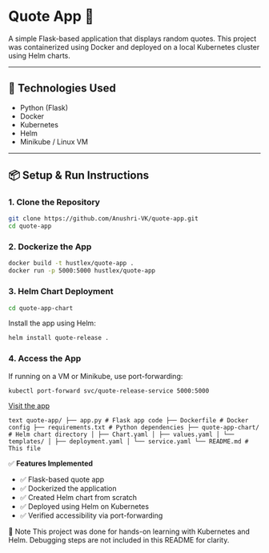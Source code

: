 # Quote App 🚀

A simple Flask-based application that displays random quotes. This project was containerized using Docker and deployed on a local Kubernetes cluster using Helm charts.

---

## 🔧 Technologies Used

- Python (Flask)
- Docker
- Kubernetes
- Helm
- Minikube / Linux VM

---

## 📦 Setup & Run Instructions

### 1. Clone the Repository

```bash
git clone https://github.com/Anushri-VK/quote-app.git
cd quote-app
```

### 2. Dockerize the App

```bash
docker build -t hustlex/quote-app .
docker run -p 5000:5000 hustlex/quote-app
```

### 3. Helm Chart Deployment

```bash
cd quote-app-chart
```

Install the app using Helm:

```bash
helm install quote-release .
```

### 4. Access the App
If running on a VM or Minikube, use port-forwarding:

```bash
kubectl port-forward svc/quote-release-service 5000:5000
```

[Visit the app](http://<vm-ip>:5000)


```text quote-app/ ├── app.py # Flask app code ├── Dockerfile # Docker config ├── requirements.txt # Python dependencies ├── quote-app-chart/ # Helm chart directory │ ├── Chart.yaml │ ├── values.yaml │ └── templates/ │ ├── deployment.yaml │ └── service.yaml └── README.md # This file ```

✅ **Features Implemented**

- ✅ Flask-based quote app  
- ✅ Dockerized the application  
- ✅ Created Helm chart from scratch  
- ✅ Deployed using Helm on Kubernetes  
- ✅ Verified accessibility via port-forwarding  

📌 Note
This project was done for hands-on learning with Kubernetes and Helm. Debugging steps are not included in this README for clarity.

